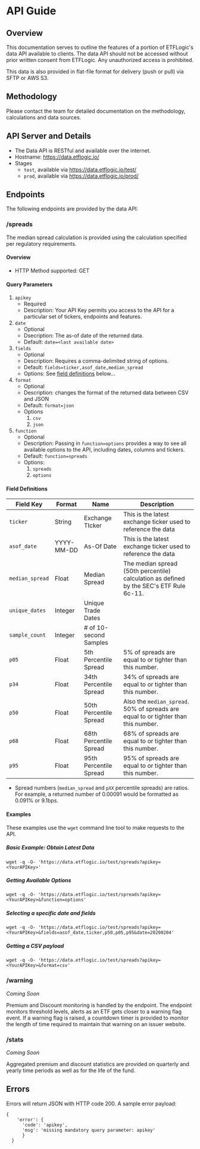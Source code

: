 # API Guide

## Overview

This documentation serves to outline the features of a portion of ETFLogic's data API available to clients. The data API should not be accessed without prior written consent from ETFLogic. Any unauthorized access is prohibited.

This data is also provided in flat-file format for delivery (push or pull) via SFTP or AWS S3.

## Methodology

Please contact the team for detailed documentation on the methodology, calculations and data sources.

## API Server and Details

* The Data API is RESTful and available over the internet.
* Hostname: https://data.etflogic.io/
* Stages
  * `test`, available via https://data.etflogic.io/test/
  * `prod`, available via https://data.etflogic.io/prod/


## Endpoints
The following endpoints are provided by the data API:

### /spreads

The median spread calculation is provided using the calculation specified per regulatory requirements.

#### Overview
* HTTP Method supported: GET

#### Query Parameters
1. `apikey`
   * Required
   * Description: Your API Key permits you access to the API for a particular set of tickers, endpoints and features.
1. `date`
   * Optional
   * Dsecription: The as-of date of the returned data.
   * Default: `date=<last available date>`
1. `fields`
   * Optional
   * Description: Requires a comma-delimited string of options.
   * Default: `fields=ticker,asof_date,median_spread`
   * Options: See [field definitions](#Field-Definitions) below...
1. `format`
   * Optional
   * Description: changes the format of the returned data between CSV and JSON
   * Default: `format=json`
   * Options
     1. `csv`
     1. `json`
1. `function`
   * Optional
   * Description: Passing in `function=options` provides a way to see all available options to the API, including dates, columns and tickers.
   * Default: `function=spreads`
   * Options:
     1. `spreads`
     1. `options`

#### Field Definitions


| Field Key | Format | Name | Description |
| -- | -- | -- | -- |
| `ticker` | String | Exchange TIcker | This is the latest exchange ticker used to reference the data |
| `asof_date` |  YYYY-MM-DD | As-Of Date | This is the latest exchange ticker used to reference the data |
| `median_spread` | Float | Median Spread | The median spread (50th percentile) calculation as defined by the SEC's ETF Rule 6c-11.  |
| `unique_dates` | Integer | Unique Trade Dates |  |
| `sample_count` | Integer |# of 10-second Samples |  |
| `p05` | Float | 5th Percentile Spread | 5% of spreads are equal to or tighter than this number. |
| `p34` | Float | 34th Percentile Spread | 34% of spreads are equal to or tighter than this number. |
| `p50` | Float | 50th Percentile Spread | Also the `median_spread`. 50% of spreads are equal to or tighter than this number.  |
| `p68` | Float | 68th Percentile Spread | 68% of spreads are equal to or tighter than this number. |
| `p95` | Float | 95th Percentile Spread | 95% of spreads are equal to or tighter than this number. |

* Spread numbers (`median_spread` and `pXX` percentile spreads) are ratios. For example, a returned number of 0.00091 would be formatted as 0.091% or 9.1bps.


#### Examples

These examples use the `wget` command line tool to make requests to the API.


##### Basic Example: Obtain Latest Data

```
wget -q -O- 'https://data.etflogic.io/test/spreads?apikey=<YourAPIKey>'

```

#####  Getting Available Options

```
wget -q -O- 'https://data.etflogic.io/test/spreads?apikey=<YourAPIKey>&function=options'

```

#####  Selecting a specific date and fields

```
wget -q -O- 'https://data.etflogic.io/test/spreads?apikey=<YourAPIKey>&fields=asof_date,ticker,p50,p05,p95&date=20200204'

```

#####  Getting a CSV payload


```
wget -q -O- 'https://data.etflogic.io/test/spreads?apikey=<YourAPIKey>&format=csv'

```

### /warning

_Coming Soon_

Premium and Discount monitoring is handled by the endpoint. The endpoint monitors threshold levels, alerts as an ETF gets closer to a warning flag event. If a warning flag is raised, a countdown timer is provided to monitor the length of time required to maintain that warning on an issuer website.

### /stats

_Coming Soon_

Aggregated premium and discount statistics are provided on quarterly and yearly time periods as well as for the life of the fund.

## Errors

Errors will return JSON with HTTP code 200. A sample error payload:

```
{
    'error': {
      'code': 'apikey',
      'msg': 'missing mandatory query parameter: apikey'
      }
  }
```

